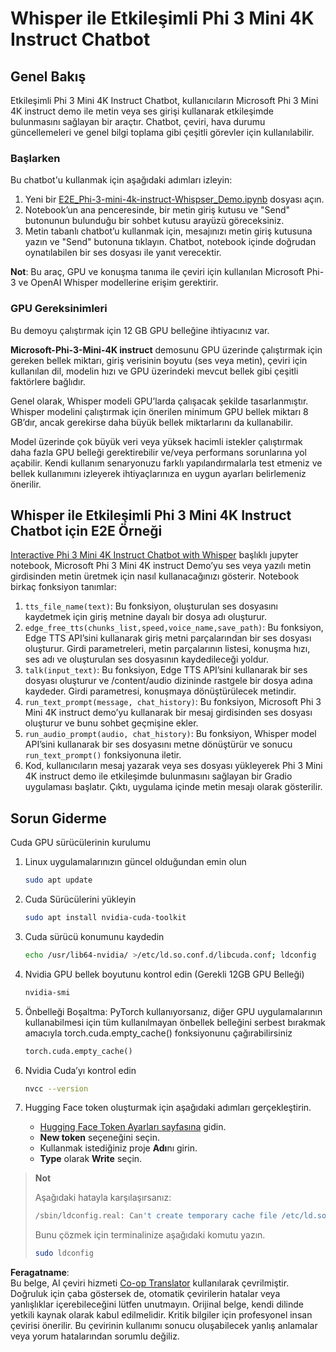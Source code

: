 <!--
CO_OP_TRANSLATOR_METADATA:
{
  "original_hash": "006e8cf75211d3297f24e1b22e38955f",
  "translation_date": "2025-07-17T02:18:30+00:00",
  "source_file": "md/02.Application/01.TextAndChat/Phi3/E2E_Phi-3-mini_with_whisper.md",
  "language_code": "tr"
}
-->
# Whisper ile Etkileşimli Phi 3 Mini 4K Instruct Chatbot

## Genel Bakış

Etkileşimli Phi 3 Mini 4K Instruct Chatbot, kullanıcıların Microsoft Phi 3 Mini 4K instruct demo ile metin veya ses girişi kullanarak etkileşimde bulunmasını sağlayan bir araçtır. Chatbot, çeviri, hava durumu güncellemeleri ve genel bilgi toplama gibi çeşitli görevler için kullanılabilir.

### Başlarken

Bu chatbot'u kullanmak için aşağıdaki adımları izleyin:

1. Yeni bir [E2E_Phi-3-mini-4k-instruct-Whispser_Demo.ipynb](https://github.com/microsoft/Phi-3CookBook/blob/main/code/06.E2E/E2E_Phi-3-mini-4k-instruct-Whispser_Demo.ipynb) dosyası açın.
2. Notebook’un ana penceresinde, bir metin giriş kutusu ve "Send" butonunun bulunduğu bir sohbet kutusu arayüzü göreceksiniz.
3. Metin tabanlı chatbot’u kullanmak için, mesajınızı metin giriş kutusuna yazın ve "Send" butonuna tıklayın. Chatbot, notebook içinde doğrudan oynatılabilen bir ses dosyası ile yanıt verecektir.

**Not**: Bu araç, GPU ve konuşma tanıma ile çeviri için kullanılan Microsoft Phi-3 ve OpenAI Whisper modellerine erişim gerektirir.

### GPU Gereksinimleri

Bu demoyu çalıştırmak için 12 GB GPU belleğine ihtiyacınız var.

**Microsoft-Phi-3-Mini-4K instruct** demosunu GPU üzerinde çalıştırmak için gereken bellek miktarı, giriş verisinin boyutu (ses veya metin), çeviri için kullanılan dil, modelin hızı ve GPU üzerindeki mevcut bellek gibi çeşitli faktörlere bağlıdır.

Genel olarak, Whisper modeli GPU’larda çalışacak şekilde tasarlanmıştır. Whisper modelini çalıştırmak için önerilen minimum GPU bellek miktarı 8 GB’dır, ancak gerekirse daha büyük bellek miktarlarını da kullanabilir.

Model üzerinde çok büyük veri veya yüksek hacimli istekler çalıştırmak daha fazla GPU belleği gerektirebilir ve/veya performans sorunlarına yol açabilir. Kendi kullanım senaryonuzu farklı yapılandırmalarla test etmeniz ve bellek kullanımını izleyerek ihtiyaçlarınıza en uygun ayarları belirlemeniz önerilir.

## Whisper ile Etkileşimli Phi 3 Mini 4K Instruct Chatbot için E2E Örneği

[Interactive Phi 3 Mini 4K Instruct Chatbot with Whisper](https://github.com/microsoft/Phi-3CookBook/blob/main/code/06.E2E/E2E_Phi-3-mini-4k-instruct-Whispser_Demo.ipynb) başlıklı jupyter notebook, Microsoft Phi 3 Mini 4K instruct Demo’yu ses veya yazılı metin girdisinden metin üretmek için nasıl kullanacağınızı gösterir. Notebook birkaç fonksiyon tanımlar:

1. `tts_file_name(text)`: Bu fonksiyon, oluşturulan ses dosyasını kaydetmek için giriş metnine dayalı bir dosya adı oluşturur.
1. `edge_free_tts(chunks_list,speed,voice_name,save_path)`: Bu fonksiyon, Edge TTS API’sini kullanarak giriş metni parçalarından bir ses dosyası oluşturur. Girdi parametreleri, metin parçalarının listesi, konuşma hızı, ses adı ve oluşturulan ses dosyasının kaydedileceği yoldur.
1. `talk(input_text)`: Bu fonksiyon, Edge TTS API’sini kullanarak bir ses dosyası oluşturur ve /content/audio dizininde rastgele bir dosya adına kaydeder. Girdi parametresi, konuşmaya dönüştürülecek metindir.
1. `run_text_prompt(message, chat_history)`: Bu fonksiyon, Microsoft Phi 3 Mini 4K instruct demo’yu kullanarak bir mesaj girdisinden ses dosyası oluşturur ve bunu sohbet geçmişine ekler.
1. `run_audio_prompt(audio, chat_history)`: Bu fonksiyon, Whisper model API’sini kullanarak bir ses dosyasını metne dönüştürür ve sonucu `run_text_prompt()` fonksiyonuna iletir.
1. Kod, kullanıcıların mesaj yazarak veya ses dosyası yükleyerek Phi 3 Mini 4K instruct demo ile etkileşimde bulunmasını sağlayan bir Gradio uygulaması başlatır. Çıktı, uygulama içinde metin mesajı olarak gösterilir.

## Sorun Giderme

Cuda GPU sürücülerinin kurulumu

1. Linux uygulamalarınızın güncel olduğundan emin olun

    ```bash
    sudo apt update
    ```

1. Cuda Sürücülerini yükleyin

    ```bash
    sudo apt install nvidia-cuda-toolkit
    ```

1. Cuda sürücü konumunu kaydedin

    ```bash
    echo /usr/lib64-nvidia/ >/etc/ld.so.conf.d/libcuda.conf; ldconfig
    ```

1. Nvidia GPU bellek boyutunu kontrol edin (Gerekli 12GB GPU Belleği)

    ```bash
    nvidia-smi
    ```

1. Önbelleği Boşaltma: PyTorch kullanıyorsanız, diğer GPU uygulamalarının kullanabilmesi için tüm kullanılmayan önbellek belleğini serbest bırakmak amacıyla torch.cuda.empty_cache() fonksiyonunu çağırabilirsiniz

    ```python
    torch.cuda.empty_cache() 
    ```

1. Nvidia Cuda’yı kontrol edin

    ```bash
    nvcc --version
    ```

1. Hugging Face token oluşturmak için aşağıdaki adımları gerçekleştirin.

    - [Hugging Face Token Ayarları sayfasına](https://huggingface.co/settings/tokens?WT.mc_id=aiml-137032-kinfeylo) gidin.
    - **New token** seçeneğini seçin.
    - Kullanmak istediğiniz proje **Adı**nı girin.
    - **Type** olarak **Write** seçin.

> **Not**
>
> Aşağıdaki hatayla karşılaşırsanız:
>
> ```bash
> /sbin/ldconfig.real: Can't create temporary cache file /etc/ld.so.cache~: Permission denied 
> ```
>
> Bunu çözmek için terminalinize aşağıdaki komutu yazın.
>
> ```bash
> sudo ldconfig
> ```

**Feragatname**:  
Bu belge, AI çeviri hizmeti [Co-op Translator](https://github.com/Azure/co-op-translator) kullanılarak çevrilmiştir. Doğruluk için çaba göstersek de, otomatik çevirilerin hatalar veya yanlışlıklar içerebileceğini lütfen unutmayın. Orijinal belge, kendi dilinde yetkili kaynak olarak kabul edilmelidir. Kritik bilgiler için profesyonel insan çevirisi önerilir. Bu çevirinin kullanımı sonucu oluşabilecek yanlış anlamalar veya yorum hatalarından sorumlu değiliz.